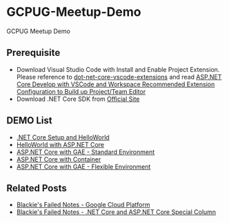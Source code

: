 # GCPUG-Meetup-Demo #

GCPUG Meetup Demo

## Prerequisite ##

- Download Visual Studio Code with Install and Enable Project Extension. Please reference to [dot-net-core-vscode-extensions](https://github.com/blackie1019/dot-net-core-vscode-extensions) and read [ASP.NET Core Develop with VSCode and Workspace Recommended Extension Configuration to Build up Project/Team Editor](http://blackie1019.github.io/2017/05/06/ASP-NET-Core-Develop-with-VSCode-and-Workspace-Recommended-Extension-Configuration-to-Build-up-Development-Editor/)
- Download .NET Core SDK from [Official Site](https://www.microsoft.com/net/core)

## DEMO List ##

- [.NET Core Setup and HelloWorld](/DEMO_1/)
- [HelloWorld with ASP.NET Core](/DEMO_2/)
- [ASP.NET Core with GAE - Standard Environment](/DEMO_3/)
- [ASP.NET Core with Container](/DEMO_4/)
- [ASP.NET Core with GAE - Flexible Environment](/DEMO_5/)

## Related Posts ##

- [Blackie's Failed Notes - Google Cloud Platform](http://blackie1019.github.io/categories/Google-Cloud-Platform/)
- [Blackie's Failed Notes - .NET Core and ASP.NET Core Special Column](http://blackie1019.github.io/dotnet/)